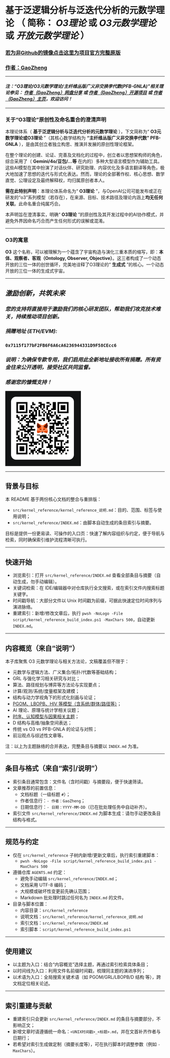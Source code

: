 # 基于泛逻辑分析与泛迭代分析的元数学理论 （ 简称： ***O3理论*** 或 ***O3元数学理论*** 或 ***开放元数学理论*** ）

### [若为非Github的镜像点击这里为项目官方完整原版](https://github.com/CTaiDeng/open_meta_mathematical_theory)
### [作者：GaoZheng](https://mymetamathematics.blogspot.com)

---

#### ***注：“O3理论/O3元数学理论/主纤维丛版广义非交换李代数(PFB-GNLA)”相关理论参见： [作者（GaoZheng）网盘分享](https://drive.google.com/drive/folders/1lrgVtvhEq8cNal0Aa0AjeCNQaRA8WERu?usp=sharing) 或 [作者（GaoZheng）开源项目](https://github.com/CTaiDeng/open_meta_mathematical_theory) 或 [作者（GaoZheng）主页](https://mymetamathematics.blogspot.com)，欢迎访问！***

---

### **关于“O3理论”原创性及命名重合的澄清声明**

本理论体系（ **基于泛逻辑分析与泛迭代分析的元数学理论** ），下文简称为“ **O3元数学理论或O3理论** ”（其核心数学结构为 **“主纤维丛版广义非交换李代数” PFB-GNLA** ），是由其创立者独立构思、推演并发展的原创性理论框架。

在整个理论的创建、论证、完善及文档化的过程中，创立者以思想架构师的角色，综合采用了（ **Gemini/4o/豆包/...等** 在内的）多种大型语言模型作为辅助工具。这些AI模型在其中扮演了对话伙伴、研究助理、内容优化及多语言翻译等角色，极大地加速了思想的迭代与形式化表达。然而，理论的全部著作权、核心思想、数学直觉、公理设定及最终解释权，均归属原创者本人。

**需在此特别声明**：本理论体系命名为“ **O3理论** ”，与OpenAI公司可能发布或正在研发的“o3”系列模型（若存在），在来源、目标、技术路径及理论内涵上**均无任何关联**。此命名重合纯属巧合。

本声明旨在澄清事实，明确“ **O3理论** ”的原创性及其开发过程中的AI协作模式，并避免外界因命名巧合而产生任何形式的误解或混淆。

---

### **O3的寓意**

**O3** 这个名称，可以被理解为一个蕴含了宇宙构造与演化三重本质的缩写，即：**本体、观察者、客观（Ontology, Observer, Objective）**。这三者构成了一个动态开放的三位一体的创世循环，完美地诠释了O3理论的“ **生成式** ”的核心。一个动态开放的三位一体的生成式宇宙。

---

## ***激励创新，共筑未来***

### ***您的支持将直接用于激励我们的核心研发团队，帮助我们攻克技术难关，持续推动项目创新。***

### ***捐赠地址 (ETH/EVM):***
### `0x7115f177bF2FB6F6A6cA6236944331D9F58CEcc6`

### ***说明：为确保专款专用，我们启用此全新地址接收所有捐赠。所有资金往来公开透明，接受社区共同监督。***

### ***感谢您的慷慨支持！***

![Donate ETH/EVM](script/0x7115f177bf2fb6f6a6ca6236944331d9f58cecc6.png)

---

## 背景与目标

本 README 基于两份核心文档的整合与重排版：
- `src/kernel_reference/kernel_reference_说明.md`：目的、范围、标签与使用说明；
- `src/kernel_reference/INDEX.md`：由脚本自动生成的条目索引与摘要。

目标是提供一份更易读、可操作的入口页：快速了解内容组织与约定，便于导航与检索，同时确保索引维护流程清晰可执行。

---

## 快速开始

- 浏览索引：打开 `src/kernel_reference/INDEX.md` 查看全部条目与摘要（自动生成，勿手动编辑）。
- 关键词检索：在 IDE/编辑器中对仓库执行全文搜索，或在索引文件内搜索标题关键字。
- 时间戳导航：大部分文件以 Unix 时间戳为前缀，可据此快速定位时间序列与演进脉络。
- 重建索引：新增/修改文章后，执行 `pwsh -NoLogo -File script/kernel_reference_build_index.ps1 -MaxChars 500`，自动更新 `INDEX.md`。

---

## 内容概览（来自“说明”）

本子库聚焦 O3 元数学理论与相关方法论，文稿覆盖但不限于：
- 元数学与逻辑方法、广义集合/拓扑/代数等基础结构；
- GRL 与强化学习相关研究与对比；
- 算法、路径规划与博弈等方法论与实现要点；
- 计算/观测/系统/度量框架及建模；
- 结构与动力学视角下的形式化刻画与论证；
- [PGOM、LBOPB、HIV 等模型（含系统/群体/路径等）](https://github.com/CTaiDeng/gromacs-2024.1_developer/tree/master/my_docs/project_docs)；
- AI 理论、原理与统计学相关议题；
- [时序、认知模型与因果相关主题](https://github.com/CTaiDeng/character_rl_sac_pacer_haca_v2/tree/master/docs)；
- D 结构与高维/抽象空间表达；
- 传统 vs O3 vs PFB-GNLA 的论证与对照；
- 前沿观点与综述性文章等。

注：以上为主题脉络的合并表达，完整条目与摘要以 `INDEX.md` 为准。

---

## 条目与格式（来自“索引/说明”）

- 索引条目通常包含：文件名（含时间戳）与摘要段，便于快速筛读。
- 文章推荐的前置信息：
  - 文档标题（一级标题 `#`）；
  - 作者信息行：`- 作者：GaoZheng`；
  - 日期信息行：`- 日期：YYYY-MM-DD`（已在批处理任务中自动补齐）。
- 索引文件 `src/kernel_reference/INDEX.md` 为脚本生成：请勿手动更改条目结构与格式。

---

## 规范与约定

- 仅在 `src/kernel_reference` 子树内新增/更新文章后，执行索引重建脚本：
  - `pwsh -NoLogo -File script/kernel_reference_build_index.ps1 -MaxChars 500`
- 遵循仓库 `AGENTS.md` 约定：
  - 避免手动编辑 `src/kernel_reference/INDEX.md`；
  - 文档采用 UTF-8 编码；
  - 大规模或破坏性变更前先确认范围；
  - Markdown 批处理时跳过任何名为 `INDEX.md` 的文件。
- 目录与脚本位置：
  - 内容目录：`src/kernel_reference`
  - 说明文档：`src/kernel_reference/kernel_reference_说明.md`
  - 索引文档：`src/kernel_reference/INDEX.md`
  - 索引脚本：`script/kernel_reference_build_index.ps1`

---

## 使用建议

- 以主题为入口：结合“内容概览”选择主题，再通过索引检索具体条目；
- 以时间线为入口：利用文件名前缀时间戳，梳理同主题的演进序列；
- 以术语为入口：全局搜索关键术语（如 PGOM/GRL/LBOPB/D 结构 等），跨文档定位相关论述。

---

## 索引重建与贡献

- 重建索引只会更新 `src/kernel_reference/INDEX.md` 的条目与摘要部分，不影响正文；
- 新增文章时请遵循统一命名：`<UNIX时间戳>_<标题>.md`，并在文首补齐作者与日期行；
- 若希望对索引生成做定制（摘要长度等），可在执行脚本时调整参数（例如 `-MaxChars`）。
